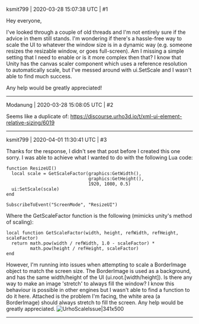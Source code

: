 ksmit799 | 2020-03-28 15:07:38 UTC | #1

Hey everyone,

I've looked through a couple of old threads and I'm not entirely sure if the advice in them still stands. I'm wondering if there's a hassle-free way to scale the UI to whatever the window size is in a dynamic way (e.g. someone resizes the resizable window, or goes full-screen). Am I missing a simple setting that I need to enable or is it more complex then that? I know that Unity has the canvas scaler component which uses a reference resolution to automatically scale, but I've messed around with ui.SetScale and I wasn't able to find much success.

Any help would be greatly appreciated!

-------------------------

Modanung | 2020-03-28 15:08:05 UTC | #2

Seems like a duplicate of:
https://discourse.urho3d.io/t/xml-ui-element-relative-sizing/6019

-------------------------

ksmit799 | 2020-04-01 11:30:41 UTC | #3

Thanks for the response, I didn't see that post before I created this one sorry. I was able to achieve what I wanted to do with the following Lua code:

    function ResizeUI()
      local scale = GetScaleFactor(graphics:GetWidth(),
                                   graphics:GetHeight(),
                                   1920, 1080, 0.5)
      ui:SetScale(scale)
    end

    SubscribeToEvent("ScreenMode", "ResizeUI")

Where the GetScaleFactor function is the following (mimicks unity's method of scaling):

    local function GetScaleFactor(width, height, refWidth, refHeight, scaleFactor)
      return math.pow(width / refWidth, 1.0 - scaleFactor) *
             math.pow(height / refHeight, scaleFactor)
    end

However, I'm running into issues when attempting to scale a BorderImage object to match the screen size. The BorderImage is used as a background, and has the same width/height of the UI (ui.root.[width/height]). Is there any way to make an image 'stretch' to always fill the window? I know this behaviour is possible in other engines but I wasn't able to find a function to do it here. Attached is the problem I'm facing, the white area (a BorderImage) should always stretch to fill the screen. Any help would be greatly appreciated.
![UrhoScaleIssue|341x500](upload://3LSdRNtp4fsisQVVuhAM0vO6ZxM.png)

-------------------------

